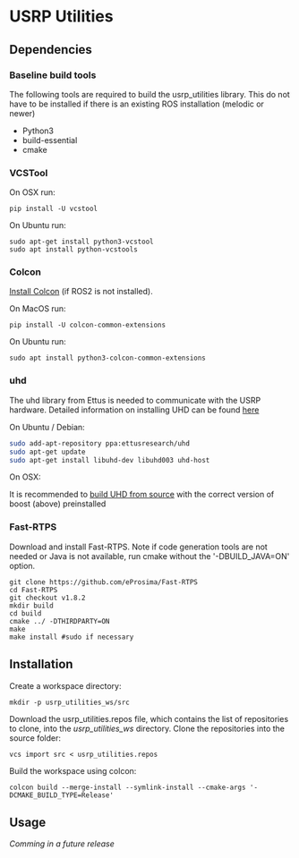 # USRP Utilities


## Dependencies

### Baseline build tools
The following tools are required to build the usrp_utilities library. This do not have to be installed if there is an existing ROS installation (melodic or newer)

* Python3
* build-essential
* cmake

### VCSTool

On OSX run:

    pip install -U vcstool

On Ubuntu run:

	sudo apt-get install python3-vcstool
	sudo apt install python-vcstools

### Colcon

[Install Colcon](https://index.ros.org/doc/ros2/Tutorials/Colcon-Tutorial/#install-colcon) (if ROS2 is not installed).  

On MacOS run:

    pip install -U colcon-common-extensions

On Ubuntu run:

    sudo apt install python3-colcon-common-extensions

### uhd
The uhd library from Ettus is needed to communicate with the USRP hardware. 
Detailed information on installing UHD can be found [here](https://files.ettus.com/manual/page_install.html)

On Ubuntu / Debian:

```bash
sudo add-apt-repository ppa:ettusresearch/uhd
sudo apt-get update
sudo apt-get install libuhd-dev libuhd003 uhd-host
```
On OSX:

It is recommended to [build UHD from source](https://files.ettus.com/manual/page_build_guide.html) with the correct version of boost (above) preinstalled

### Fast-RTPS 
Download and install Fast-RTPS.  Note if code generation tools are not needed or Java is not available, run cmake without the '-DBUILD_JAVA=ON' option.  

    git clone https://github.com/eProsima/Fast-RTPS
    cd Fast-RTPS
    git checkout v1.8.2
    mkdir build
    cd build
    cmake ../ -DTHIRDPARTY=ON
    make
    make install #sudo if necessary

## Installation

Create a workspace directory:

	mkdir -p usrp_utilities_ws/src

Download the usrp_utilities.repos file, which contains the list of repositories to clone, into the *usrp\_utilities\_ws* directory. Clone the repositories into the source folder:

	vcs import src < usrp_utilities.repos

Build the workspace using colcon:

    colcon build --merge-install --symlink-install --cmake-args '-DCMAKE_BUILD_TYPE=Release'


## Usage

  *Comming in a future release*

